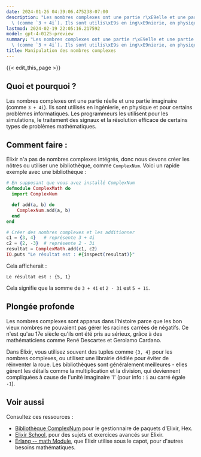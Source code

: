 ```yaml
---
date: 2024-01-26 04:39:06.475238-07:00
description: "Les nombres complexes ont une partie r\xE9elle et une partie imaginaire\
  \ (comme `3 + 4i`). Ils sont utilis\xE9s en ing\xE9nierie, en physique et pour certains\u2026"
lastmod: 2024-02-19 22:05:16.217592
model: gpt-4-0125-preview
summary: "Les nombres complexes ont une partie r\xE9elle et une partie imaginaire\
  \ (comme `3 + 4i`). Ils sont utilis\xE9s en ing\xE9nierie, en physique et pour certains\u2026"
title: Manipulation des nombres complexes
---
```


{{< edit_this_page >}}

## Quoi et pourquoi ?
Les nombres complexes ont une partie réelle et une partie imaginaire (comme `3 + 4i`). Ils sont utilisés en ingénierie, en physique et pour certains problèmes informatiques. Les programmeurs les utilisent pour les simulations, le traitement des signaux et la résolution efficace de certains types de problèmes mathématiques.

## Comment faire :
Elixir n'a pas de nombres complexes intégrés, donc nous devons créer les nôtres ou utiliser une bibliothèque, comme `ComplexNum`. Voici un rapide exemple avec une bibliothèque :

```elixir
# En supposant que vous avez installé ComplexNum
defmodule ComplexMath do
  import ComplexNum

  def add(a, b) do
    ComplexNum.add(a, b)
  end
end

# Créer des nombres complexes et les additionner
c1 = {3, 4}   # représente 3 + 4i
c2 = {2, -3}  # représente 2 - 3i
resultat = ComplexMath.add(c1, c2)
IO.puts "Le résultat est : #{inspect(resultat)}"
```

Cela afficherait :
```
Le résultat est : {5, 1}
```

Cela signifie que la somme de `3 + 4i` et `2 - 3i` est `5 + 1i`.

## Plongée profonde
Les nombres complexes sont apparus dans l'histoire parce que les bon vieux nombres ne pouvaient pas gérer les racines carrées de négatifs. Ce n'est qu'au 17e siècle qu'ils ont été pris au sérieux, grâce à des mathématiciens comme René Descartes et Gerolamo Cardano.

Dans Elixir, vous utilisez souvent des tuples comme `{3, 4}` pour les nombres complexes, ou utilisez une librairie dédiée pour éviter de réinventer la roue. Les bibliothèques sont généralement meilleures - elles gèrent les détails comme la multiplication et la division, qui deviennent compliquées à cause de l'unité imaginaire 'i' (pour info : `i` au carré égale `-1`).

## Voir aussi
Consultez ces ressources :
- [Bibliothèque ComplexNum](https://hex.pm/packages/complex_num) pour le gestionnaire de paquets d'Elixir, Hex.
- [Elixir School](https://elixirschool.com/en/), pour des sujets et exercices avancés sur Elixir.
- [Erlang -- math Module](http://erlang.org/doc/man/math.html), que Elixir utilise sous le capot, pour d'autres besoins mathématiques.
